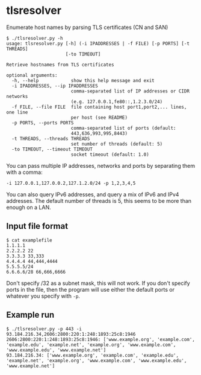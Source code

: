 # tlsresolver
Enumerate host names by parsing TLS certificates (CN and SAN)

```
$ ./tlsresolver.py -h
usage: tlsresolver.py [-h] (-i IPADDRESSES | -f FILE) [-p PORTS] [-t THREADS]
                      [-to TIMEOUT]

Retrieve hostnames from TLS certificates

optional arguments:
  -h, --help            show this help message and exit
  -i IPADDRESSES, --ip IPADDRESSES
                        comma-separated list of IP addresses or CIDR networks
                        (e.g. 127.0.0.1,fe80::,1.2.3.0/24)
  -f FILE, --file FILE  file containing host port1,port2,... lines, one line
                        per host (see README)
  -p PORTS, --ports PORTS
                        comma-separated list of ports (default:
                        443,636,993,995,8443)
  -t THREADS, --threads THREADS
                        set number of threads (default: 5)
  -to TIMEOUT, --timeout TIMEOUT
                        socket timeout (default: 1.0)
```

You can pass multiple IP addresses, networks and ports by separating them with a comma:

```
-i 127.0.0.1,127.0.0.2,127.1.2.0/24 -p 1,2,3,4,5
```

You can also query IPv6 addresses, and query a mix of IPv6 and IPv4 addresses. The default number of threads is 5, this seems to be more than enough on a LAN.

## Input file format

```
$ cat examplefile
1.1.1.1
2.2.2.2 22
3.3.3.3 33,333
4.4.4.4 44,444,4444
5.5.5.5/24
6.6.6.6/28 66,666,6666
```

Don't specify /32 as a subnet mask, this will not work.
If you don't specify ports in the file, then the program will use either the default ports or whatever you specify with `-p`.

## Example run

```
$ ./tlsresolver.py -p 443 -i 93.184.216.34,2606:2800:220:1:248:1893:25c8:1946
2606:2800:220:1:248:1893:25c8:1946: ['www.example.org', 'example.com', 'example.edu', 'example.net', 'example.org', 'www.example.com', 'www.example.edu', 'www.example.net']
93.184.216.34: ['www.example.org', 'example.com', 'example.edu', 'example.net', 'example.org', 'www.example.com', 'www.example.edu', 'www.example.net']
```
